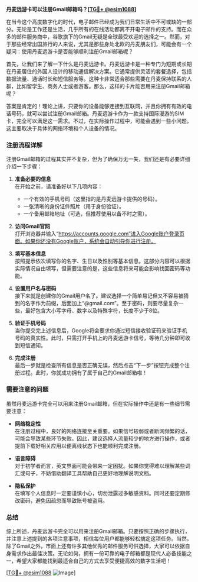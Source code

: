 **丹麦远游卡可以注册Gmail邮箱吗？[[TG💪+ @esim1088](https://t.me/s/esim1088)]**

在当今这个高度数字化的时代，电子邮件已经成为我们日常生活中不可或缺的一部分。无论是工作还是生活，几乎所有的在线活动都离不开电子邮件的支持。而在众多的邮件服务商中，谷歌旗下的Gmail无疑是全球最受欢迎的选择之一。然而，对于那些经常出国旅行的人来说，尤其是那些身处北欧的丹麦朋友们，可能会有一个疑问：使用丹麦远游卡是否能够顺利注册Gmail邮箱呢？

首先，让我们来了解一下什么是丹麦远游卡。丹麦远游卡是一种专门为短期或长期在丹麦居住的外国人设计的移动通信解决方案。它通常提供灵活的套餐选择，包括数据流量、通话时长和短信服务等。这种卡非常适合那些需要在丹麦保持联系的人群，比如留学生、商务人士或者游客。那么，这样的卡片能否用来注册Gmail邮箱呢？

答案是肯定的！理论上讲，只要你的设备能够连接到互联网，并且你拥有有效的电话号码，就可以尝试注册Gmail邮箱。丹麦远游卡作为一款支持国际漫游的SIM卡，完全可以满足这一需求。不过，在实际操作过程中，可能会遇到一些小问题，这主要取决于具体的网络环境和个人设备的情况。

### 注册流程详解

注册Gmail邮箱的过程其实并不复杂，但为了确保万无一失，我们还是有必要详细介绍一下步骤：

1. **准备必要的信息**  
   在开始之前，请准备好以下几项内容：
   - 一个有效的手机号码（这里指的是丹麦远游卡提供的号码）。
   - 一张清晰的身份证件照片（用于身份验证）。
   - 一个备用邮箱地址（可选，但推荐使用以备不时之需）。

2. **访问Gmail官网**  
   打开浏览器并输入“https://accounts.google.com”进入Google账户登录页面。如果你还没有Google账户，系统会自动引导你进行注册。

3. **填写基本信息**  
   按照提示依次填写你的名字、生日以及性别等基本信息。这部分内容可以根据实际情况自由填写，但需要注意的是，这些信息将来可能会影响找回密码等功能。

4. **设置用户名与密码**  
   接下来就是创建你的Gmail用户名了。建议选择一个简单易记但又不容易被猜到的名字作为前缀，后面加上“@gmail.com”。至于密码，则要尽量复杂一些，最好包含大小写字母、数字以及特殊字符，长度不少于8位。

5. **验证手机号码**  
   当你提交完上述信息后，Google将会要求你通过短信接收验证码来验证手机号码的真实性。此时，只需打开手机上的丹麦远游卡信号，等待几分钟即可收到短信通知。

6. **完成注册**  
   最后一步就是检查所有信息是否正确无误，然后点击“下一步”按钮完成整个注册过程。此时，你就成功拥有了属于自己的Gmail邮箱啦！

### 需要注意的问题

虽然丹麦远游卡完全可以用来注册Gmail邮箱，但在实际操作中还是有一些细节需要注意：

- **网络稳定性**  
  在注册过程中，良好的网络连接至关重要。如果信号较弱或者断网频繁的话，可能会导致某些环节失败。因此，建议选择人流量较少的地方进行操作，或者提前下载好相关应用以便离线状态下也能顺利完成注册。

- **语言障碍**  
  对于初学者而言，英文界面可能会带来一定困扰。如果你觉得难以理解某些词汇或句子，不妨借助翻译工具帮助自己更好地理解说明文档。

- **隐私保护**  
  在填写个人信息时一定要谨慎小心，切勿泄露过多敏感资料。同时还要定期修改密码，避免因疏忽而导致账号被盗用。

### 总结

综上所述，丹麦远游卡完全可以用来注册Gmail邮箱。只要按照正确的步骤执行，并注意上述提到的各项注意事项，相信每位用户都能够轻松搞定这项任务。当然，除了Gmail之外，市面上还有许多其他优秀的邮件服务可供选择，大家可以依据自身需求作出最佳决策。无论如何，拥有一份可靠的电子邮箱都是现代人必备技能之一，希望大家都能找到最适合自己的方式去享受便捷高效的数字生活吧！

[[TG💪+ @esim1088](https://t.me/s/esim1088) ![Image](https://i.postimg.cc/4NQfJmqS/Snipaste-2025-05-13-00-14-12.png)]